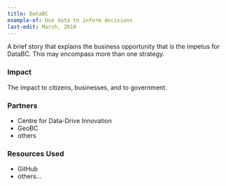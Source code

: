 ```yaml
---
title: DataBC
example-of: Use data to inform decisions
last-edit: March, 2018
---
```


A brief story that explains the business opportunity that is the impetus for DataBC.  This may encompass more than one strategy.  

### Impact

The impact to citizens, businesses, and to government.

### Partners

* Centre for Data-Drive Innovation
* GeoBC
* others

### Resources Used

* GitHub
* others...
